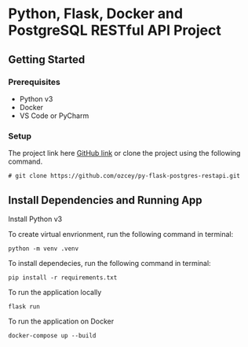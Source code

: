 # Python, Flask, Docker and PostgreSQL RESTful API Project

## Getting Started


### Prerequisites

- Python v3 
- Docker
- VS Code or PyCharm

### Setup


The project link here [GitHub link](https://github.com/ozcey/py-flask-postgres-restapi.git) or  clone the project using the following command. 


```
# git clone https://github.com/ozcey/py-flask-postgres-restapi.git
```


## Install Dependencies and Running App

Install Python v3

To create virtual envrionment, run the following command in terminal:


```
python -m venv .venv
```


To install dependecies, run the following command in terminal:


```
pip install -r requirements.txt
```

To run the application locally

```
flask run
```

To run the application on Docker

```
docker-compose up --build
```